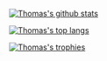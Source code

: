 [![Thomas's github stats](https://github-readme-stats.vercel.app/api?username=proff001&count_private=true&bg_color=30,e96443,904e95&title_color=fff&text_color=fff)](https://github.com/anuraghazra/github-readme-stats)

[![Thomas's top langs](https://github-readme-stats.vercel.app/api/top-langs/?username=proff001&langs_count=6&bg_color=30,e96443,904e95&title_color=fff&text_color=fff)](https://github.com/anuraghazra/github-readme-stats)

[![Thomas's trophies](https://github-profile-trophy.vercel.app/?username=proff001&theme=onedark&bg_color=30,e96443,904e95&title_color=fff&text_color=fff)](https://github.com/ryo-ma/github-profile-trophy)
